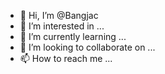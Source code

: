 - 👋 Hi, I’m @Bangjac
- 👀 I’m interested in ...
- 🌱 I’m currently learning ...
- 💞️ I’m looking to collaborate on ...
- 📫 How to reach me ...

<!---
Bangjac/Bangjac is a ✨ special ✨ repository because its `README.md` (this file) appears on your GitHub profile.
You can click the Preview link to take a look at your changes.
--->
